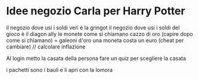 # Idee negozio Carla per Harry Potter

il negozio dove usi i soldi veri è la gringot
il negozio dove usi i soldi del gioco è il diagon ally
le monete come si chiamano cazzo di oro (capire dopo come si chiamano) = galeoni d'oro
una moneta costa un euro (cheat per cambiare) // calcolare inflazione

Al login metto la casata della persona 
fare un quiz per scegliere la casata


i pachetti sono i bauli e li apri con la lomora 